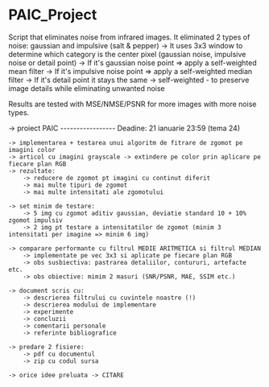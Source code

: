 # PAIC_Project
Script that eliminates noise from infrared images.
It eliminated 2 types of noise: gaussian and impulsive (salt & pepper)
    -> It uses 3x3 window to determine which category is the center pixel (gaussian noise, impulsive noise or detail point)
    -> If it's gaussian noise point => apply a self-weighted mean filter
    -> If it's impulsive noise point => apply a self-weighted median filter
    -> If it's detail point it stays the same
    -> self-weighted - to preserve image details while eliminating unwanted noise

Results are tested with MSE/NMSE/PSNR for more images with more noise types.





























-> proiect PAIC ----------------- Deadine: 21 ianuarie 23:59 (tema 24)
 
	-> implementarea + testarea unui algoritm de fitrare de zgomot pe imagini color
	-> articol cu imagini grayscale -> extindere pe color prin aplicare pe fiecare plan RGB
	-> rezultate:
		-> reducere de zgomot pt imagini cu continut diferit
		-> mai multe tipuri de zgomot
		-> mai multe intensitati ale zgomotului

	-> set minim de testare:
		-> 5 img cu zgomot aditiv gaussian, deviatie standard 10 + 10% zgomot impulsiv
		-> 2 img pt testare a intensitatilor de zgomot (minim 3 intensitati per imagine => minim 6 img)

	-> comparare performante cu filtrul MEDIE ARITMETICA si filtrul MEDIAN
		-> implementate pe vec 3x3 si aplicate pe fiecare plan RGB
		-> obs susbiectiva: pastrarea detaliilor, contururi, artefacte etc.
		-> obs obiective: mimim 2 masuri (SNR/PSNR, MAE, SSIM etc.)

	-> document scris cu:
		-> descrierea filtrului cu cuvintele noastre (!)
		-> descrierea modului de implementare
		-> experimente
		-> concluzii
		-> comentarii personale
		-> referinte bibliografice
	
	-> predare 2 fisiere:
		-> pdf cu documentul
		-> zip cu codul sursa

	-> orice idee preluata -> CITARE

